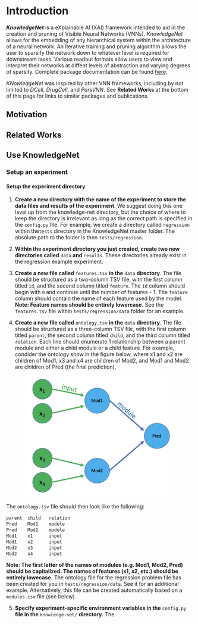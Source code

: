 Introduction
============
***KnowledgeNet*** is a eXplainable AI (XAI) framework intended to aid in the creation 
and pruning of Visible Neural Networks (VNNs). *KnowledgeNet* allows for the 
embedding of any hierarchical system within the architecture of a neural network. 
An iterative training and pruning algorithm allows the user to sparsify the 
network down to whatever level is required for downstream tasks. Various readout
formats allow users to view and interpret their networks at diffent levels of 
abstraction and varying degrees of sparsity. Complete package documentation can 
be found [here](https://knowledgenet.readthedocs.io/en/latest/index.html).

*KNowledgeNet* was inspired by 
other VNN frameworks, including by not limited to *DCell*, *DrugCell*, and
*ParsVNN*. See **Related Works** at the bottom of this page for links to similar 
packages and publications.

Motivation
----------


Related Works
-------------




## Use KnowledgeNet

### Setup an experiment
#### Setup the experiment directory

1. **Create a new directory with the name of the experiment to store the data 
files and results of the experiment**. We suggest doing this one level 
up from the knowledge-net directory, but the choice of where to keep the 
directory is irrelevant as long as the correct path is specified in the 
`config.py` file. For example, we create a directory called `regression` 
within the`tests` directory in the KnowledgeNet master folder. The absolute path 
to the folder is then `tests/regression`. 

2. **Within the experiment directory you just created, create two new
   directories called** `data` **and** `results`. These directories already
exist in the regression example experiment. 

3. **Create a new file called** `features.tsv` **in the** `data` **directory**.
The file should be structured as a two-column TSV file, with the first
column titled `id`, and the second column titled `feature`. The `id` column
should begin with `0` and continue until the number of features - 1. The
`feature` column should contain the name of each feature used by the model. 
**Note: Feature names should be entirely lowercase.** See
the `features.tsv` file within `tests/regression/data` folder for an example. 

4. **Create a new file called** `ontology.tsv` **in the** `data` **directory**. 
The file should be structured as a three-column TSV file, with the first column 
titled `parent`, the second column titled `child`, and the third column titled
`relation`. Each line should enumerate 1 relationship between a parent module 
and either a child module or a child feature. For example, condider the ontology 
show in the figure below, where x1 and x2 are children of Mod1, x3 and x4 are 
children of Mod2, and Mod1 and Mod2 are children of Pred (the final prediction).



<p align="center">
    <img src="images/ontology_example.png" width="400"/>
</p>


The `ontology.tsv` file should then look like the following:

    parent  child   relation
    Pred    Mod1    module
    Pred    Mod2    module
    Mod1    x1      input
    Mod1    x2      input
    Mod2    x3      input
    Mod2    x4      input

**Note: The first letter of the names of modules (e.g. Mod1, Mod2, Pred) should 
be capitalized. The names of features (x1, x2, etc.) should be entirely 
lowecase.** The ontology file for the regression problem file has been created 
for you in `tests/regression/data`. See it for an additional example. 
Alternatively, this file can be created automatically based on a `modules.csv` 
file (see below).

5. **Specify experiment-specific environment variables in the** `config.py`
   **file in the** `knowledge-net/` **directory.** The  




